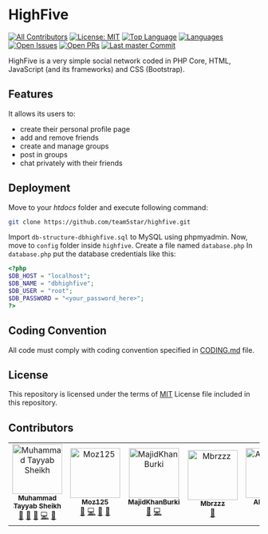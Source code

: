 # HighFive
[![All Contributors](https://img.shields.io/badge/all_contributors-5-orange.svg?style=flat-square)](#contributors) [![License: MIT](https://img.shields.io/badge/License-MIT-yellow.svg)](https://opensource.org/licenses/MIT) [![Top Language](https://img.shields.io/github/languages/top/team5star/HighFive.svg?style=plastic)](#highfive) [![Languages](https://img.shields.io/github/languages/count/team5star/HighFive.svg?style=plastic)](#highfive) [![Open Issues](https://img.shields.io/github/issues/team5star/highfive.svg?style=plastic)](https://github.com/team5star/HighFive/issues) [![Open PRs](https://img.shields.io/github/issues-pr/team5star/highfive.svg?style=plastic)](https://github.com/team5star/HighFive/pulls) [![Last master Commit](https://img.shields.io/github/last-commit/team5star/highfive/master.svg?style=plastic)](https://github.com/team5star/HighFive/commit/master)

HighFive is a very simple social network coded in PHP Core, HTML, JavaScript (and its frameworks) and CSS (Bootstrap). 
## Features
It allows its users to:
* create their personal profile page
* add and remove friends
* create and manage groups
* post in groups
* chat privately with their friends
## Deployment
Move to your *htdocs* folder and execute following command: 
```bash
git clone https://github.com/team5star/highfive.git
```
Import `db-structure-dbhighfive.sql` to MySQL using phpmyadmin.
Now, move to `config` folder inside `highfive`.
Create a file named `database.php`
In `database.php` put the database credentials like this:
```php
<?php
$DB_HOST = "localhost";
$DB_NAME = "dbhighfive";
$DB_USER = "root";
$DB_PASSWORD = "<your_password_here>";
?>
```

## Coding Convention
All code must comply with coding convention specified in [CODING.md](CODING.md) file.
## License
This repository is licensed under the terms of [MIT](LICENSE.md) License file included in this repository.
## Contributors

<!-- ALL-CONTRIBUTORS-LIST:START - Do not remove or modify this section -->
<!-- prettier-ignore -->
<table><tr><td align="center"><a href="https://cstayyab.github.io"><img src="https://avatars2.githubusercontent.com/u/29598866?v=4" width="100px;" alt="Muhammad Tayyab Sheikh"/><br /><sub><b>Muhammad Tayyab Sheikh</b></sub></a><br /><a href="#projectManagement-cstayyab" title="Project Management">📆</a> <a href="#review-cstayyab" title="Reviewed Pull Requests">👀</a> <a href="https://github.com/team5star/HighFive/commits?author=cstayyab" title="Documentation">📖</a> <a href="https://github.com/team5star/HighFive/commits?author=cstayyab" title="Code">💻</a> <a href="#design-cstayyab" title="Design">🎨</a></td><td align="center"><a href="https://github.com/Moz125"><img src="https://avatars1.githubusercontent.com/u/46564535?v=4" width="100px;" alt="Moz125"/><br /><sub><b>Moz125</b></sub></a><br /><a href="https://github.com/team5star/HighFive/commits?author=Moz125" title="Documentation">📖</a> <a href="https://github.com/team5star/HighFive/commits?author=Moz125" title="Code">💻</a> <a href="#ideas-Moz125" title="Ideas, Planning, & Feedback">🤔</a> <a href="#design-Moz125" title="Design">🎨</a></td><td align="center"><a href="https://github.com/MajidKhanBurki"><img src="https://avatars0.githubusercontent.com/u/48506393?v=4" width="100px;" alt="MajidKhanBurki"/><br /><sub><b>MajidKhanBurki</b></sub></a><br /><a href="#design-MajidKhanBurki" title="Design">🎨</a> <a href="https://github.com/team5star/HighFive/commits?author=MajidKhanBurki" title="Code">💻</a></td><td align="center"><a href="https://github.com/Mbrzzz"><img src="https://avatars1.githubusercontent.com/u/50647569?v=4" width="100px;" alt="Mbrzzz"/><br /><sub><b>Mbrzzz</b></sub></a><br /><a href="#design-Mbrzzz" title="Design">🎨</a></td><td align="center"><a href="https://github.com/Alijaffery5"><img src="https://avatars2.githubusercontent.com/u/50649879?v=4" width="100px;" alt="Alijaffery5"/><br /><sub><b>Alijaffery5</b></sub></a><br /><a href="#design-Alijaffery5" title="Design">🎨</a> <a href="https://github.com/team5star/HighFive/commits?author=Alijaffery5" title="Code">💻</a></td></tr></table>

<!-- ALL-CONTRIBUTORS-LIST:END -->
